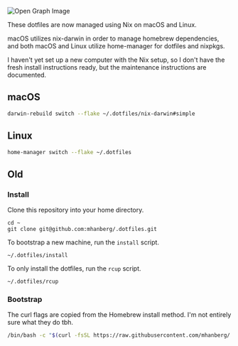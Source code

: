 ![Open Graph Image](https://res.cloudinary.com/mhanberg/image/upload/v1590506591/dotfiles-social.png)

These dotfiles are now managed using Nix on macOS and Linux.

macOS utilizes nix-darwin in order to manage homebrew dependencies, and both macOS and Linux utilize home-manager for dotfiles and nixpkgs.

I haven't yet set up a new computer with the Nix setup, so I don't have the fresh install instructions ready, but the maintenance instructions are documented.

## macOS

```bash
darwin-rebuild switch --flake ~/.dotfiles/nix-darwin#simple
```

## Linux

```bash
home-manager switch --flake ~/.dotfiles
```

## Old

### Install

Clone this repository into your home directory.

```shell
cd ~
git clone git@github.com:mhanberg/.dotfiles.git
```

To bootstrap a new machine, run the `install` script.

```shell
~/.dotfiles/install
```

To only install the dotfiles, run the `rcup` script.

```shell
~/.dotfiles/rcup
```

### Bootstrap

The curl flags are copied from the Homebrew install method. I'm not entirely sure what they do tbh.

```bash
/bin/bash -c "$(curl -fsSL https://raw.githubusercontent.com/mhanberg/.dotfiles/main/bootstrap.bash)"
```
